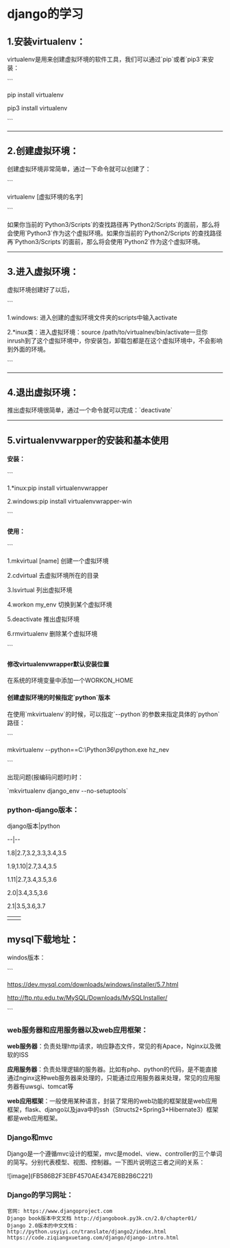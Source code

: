 

#  django的学习

## 1.安装virtualenv：

virtualenv是用来创建虚拟环境的软件工具，我们可以通过\`pip\`或者\`pip3\`来安装：

\`\`\`

pip install virtualenv

pip3 install virtualenv

\`\`\`

-----------------------------------------------

##  2.创建虚拟环境：

创建虚拟环境非常简单，通过一下命令就可以创建了：

\`\`\`

virtualenv \[虚拟环境的名字\]

\`\`\`

如果你当前的\`Python3/Scripts\`的查找路径再\`Python2/Scripts\`的面前，那么将会使用\`Python3\`作为这个虚拟环境。如果你当前的\`Python2/Scripts\`的查找路径再\`Python3/Scripts\`的面前，那么将会使用\`Python2\`作为这个虚拟环境。



---------------------------



## 3.进入虚拟环境：

虚拟环境创建好了以后，

\`\`\`

1.windows: 进入创建的虚拟环境文件夹的scripts中输入activate

2.\*inux类：进入虚拟环境：source /path/to/virtualnev/bin/activate一旦你inrush到了这个虚拟环境中，你安装包，卸载包都是在这个虚拟环境中，不会影响到外面的环境。

\`\`\`

----------------------



##  4.退出虚拟环境：  



推出虚拟环境很简单，通过一个命令就可以完成：\`deactivate\`



---------



##  5.virtualenvwarpper的安装和基本使用

#### 安装：

\`\`\`

1.\*inux:pip install virtualenvwrapper

2.windows:pip install virtualenvwrapper-win

\`\`\`

#### 使用：

\`\`\`

1.mkvirtual \[name\]    创建一个虚拟环境

2.cdvirtual           去虚拟环境所在的目录

3.lsvirtual           列出虚拟环境

4.workon my\_env       切换到某个虚拟环境

5.deactivate          推出虚拟环境

6.rmvirtualenv        删除某个虚拟环境

\`\`\`

#### 修改virtualenvwrapper默认安装位置

在系统的环境变量中添加一个WORKON\_HOME

#### 创建虚拟环境的时候指定\`python\`版本

在使用\`mkvirtualenv\`的时候，可以指定\`--python\`的参数来指定具体的\`python\`路径：

\`\`\`

mkvirtualenv --python==C:\Python36\python.exe hz\_nev

\`\`\`

出现问题\(报编码问题时\)时：  

\`mkvirtualenv django\_env --no-setuptools\`



### python-django版本：

django版本\|python

--\|--

1.8\|2.7,3.2,3.3,3.4,3.5

1.9,1.10\|2.7,3.4,3.5

1.11\|2.7,3.4,3.5,3.6

2.0\|3.4,3.5,3.6

2.1\|3.5,3.6,3.7

|  |  |
| :--- | :--- |
|  |  |

## mysql下载地址：

windos版本：  

\`\`\`

https://dev.mysql.com/downloads/windows/installer/5.7.html

http://ftp.ntu.edu.tw/MySQL/Downloads/MySQLInstaller/

\`\`\`



### web服务器和应用服务器以及web应用框架：

**web服务器**：负责处理http请求，响应静态文件，常见的有Apace，Nginx以及微软的ISS

**应用服务器**：负责处理逻辑的服务器。比如有php、python的代码，是不能直接通过nginx这种web服务器来处理的，只能通过应用服务器来处理，常见的应用服务器有uwsgi、tomcat等

**web应用框架**：一般使用某种语言，封装了常用的web功能的框架就是web应用框架，flask、django以及java中的ssh（Structs2+Spring3+Hibernate3）框架都是web应用框架。



### Django和mvc

Django是一个遵循mvc设计的框架，mvc是model、view、controller的三个单词的简写。分别代表模型、视图、控制器。一下图片说明这三者之间的关系：

!\[image\]\(FB586B2F3EBF4570AE4347E8B2B6C221\)



### Django的学习网址：

```
官网: https://www.djangoproject.com
Django book版本中文文档 http://djangobook.py3k.cn/2.0/chapter01/
Django 2.0版本的中文文档：http://python.usyiyi.cn/translate/django2/index.html
https://code.ziqiangxuetang.com/django/django-intro.html
```



